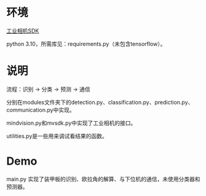 # 环境
[工业相机SDK](https://mindvision.com.cn/rjxz/list_12.aspx?lcid=138)

python 3.10，所需库见：requirements.py（未包含tensorflow）。

# 说明
流程：识别 -> 分类 -> 预测 -> 通信

分别在modules文件夹下的detection.py、classification.py、prediction.py、communication.py中实现。

mindvision.py和mvsdk.py中实现了工业相机的接口。

utilities.py是一些用来调试看结果的函数。

# Demo
main.py 实现了装甲板的识别、欧拉角的解算、与下位机的通信，未使用分类器和预测器。